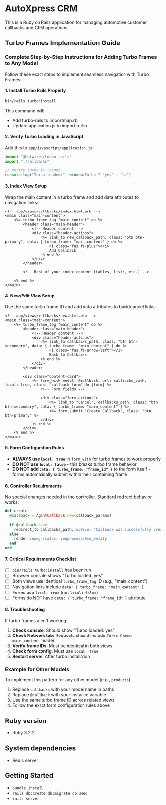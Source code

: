 # AutoXpress CRM

This is a Ruby on Rails application for managing automotive customer callbacks and CRM operations.

## Turbo Frames Implementation Guide

### Complete Step-by-Step Instructions for Adding Turbo Frames to Any Model

Follow these exact steps to implement seamless navigation with Turbo Frames:

#### 1. Install Turbo Rails Properly
```bash
bin/rails turbo:install
```
This command will:
- Add turbo-rails to importmap.rb
- Update application.js to import turbo

#### 2. Verify Turbo Loading in JavaScript
Add this to `app/javascript/application.js`:
```javascript
import "@hotwired/turbo-rails"
import "./callbacks"

// Verify Turbo is loaded
console.log("Turbo loaded:", window.Turbo ? "yes" : "no")
```

#### 3. Index View Setup
Wrap the main content in a turbo frame and add data attributes to navigation links:

```erb
<!-- app/views/callbacks/index.html.erb -->
<main class="main-content">
    <%= turbo_frame_tag "main_content" do %>
        <header class="main-header">
            <!-- Header content -->
            <div class="header-actions">
                <%= link_to new_callback_path, class: "btn btn-primary", data: { turbo_frame: "main_content" } do %>
                    <i class="fas fa-plus"></i>
                    Add Callback
                <% end %>
            </div>
        </header>
        
        <!-- Rest of your index content (tables, lists, etc.) -->
        
    <% end %>
</main>
```

#### 4. New/Edit View Setup
Use the same turbo frame ID and add data attributes to back/cancel links:

```erb
<!-- app/views/callbacks/new.html.erb -->
<main class="main-content">
    <%= turbo_frame_tag "main_content" do %>
        <header class="main-header">
            <!-- Header content -->
            <div class="header-actions">
                <%= link_to callbacks_path, class: "btn btn-secondary", data: { turbo_frame: "main_content" } do %>
                    <i class="fas fa-arrow-left"></i>
                    Back to Callbacks
                <% end %>
            </div>
        </header>
        
        <div class="content-card">
            <%= form_with model: @callback, url: callbacks_path, local: true, class: "callback-form" do |form| %>
                <!-- Form fields -->
                
                <div class="form-actions">
                    <%= link_to "Cancel", callbacks_path, class: "btn btn-secondary", data: { turbo_frame: "main_content" } %>
                    <%= form.submit "Create Callback", class: "btn btn-primary" %>
                </div>
            <% end %>
        </div>
    <% end %>
</main>
```

#### 5. Form Configuration Rules
- **ALWAYS use `local: true`** in `form_with` for turbo frames to work properly
- **DO NOT use `local: false`** - this breaks turbo frame behavior
- **DO NOT add `data: { turbo_frame: "frame_id" }`** to the form itself - forms automatically submit within their containing frame

#### 6. Controller Requirements
No special changes needed in the controller. Standard redirect behavior works:

```ruby
def create
  @callback = AgentCallback.new(callback_params)
  
  if @callback.save
    redirect_to callbacks_path, notice: 'Callback was successfully created.'
  else
    render :new, status: :unprocessable_entity
  end
end
```

#### 7. Critical Requirements Checklist
- [ ] `bin/rails turbo:install` has been run
- [ ] Browser console shows "Turbo loaded: yes"
- [ ] Both views use identical `turbo_frame_tag` ID (e.g., "main_content")
- [ ] Navigation links include `data: { turbo_frame: "main_content" }`
- [ ] Forms use `local: true` (not `local: false`)
- [ ] Forms do NOT have `data: { turbo_frame: "frame_id" }` attribute

#### 8. Troubleshooting
If turbo frames aren't working:

1. **Check console**: Should show "Turbo loaded: yes"
2. **Check Network tab**: Requests should include `Turbo-Frame: main_content` header
3. **Verify frame IDs**: Must be identical in both views
4. **Check form config**: Must use `local: true`
5. **Restart server**: After turbo installation

### Example for Other Models
To implement this pattern for any other model (e.g., `products`):

1. Replace `callbacks` with your model name in paths
2. Replace `@callback` with your instance variable
3. Use the same turbo frame ID across related views
4. Follow the exact form configuration rules above

## Ruby version
* Ruby 3.2.2

## System dependencies
* Redis server

## Getting Started
* `bundle install`
* `rails db:create db:migrate db:seed`
* `rails server`
